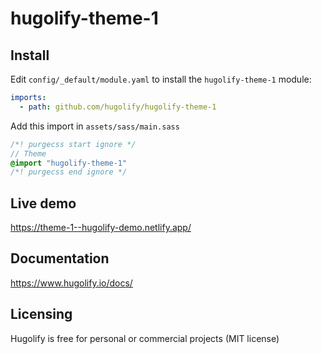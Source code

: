 # hugolify-theme-1

## Install

Edit `config/_default/module.yaml` to install the `hugolify-theme-1` module:

```yml
imports:
  - path: github.com/hugolify/hugolify-theme-1
```

Add this import in `assets/sass/main.sass`

```sass
/*! purgecss start ignore */
// Theme
@import "hugolify-theme-1"
/*! purgecss end ignore */
```

## Live demo

https://theme-1--hugolify-demo.netlify.app/

## Documentation

https://www.hugolify.io/docs/

## Licensing

Hugolify is free for personal or commercial projects (MIT license)
